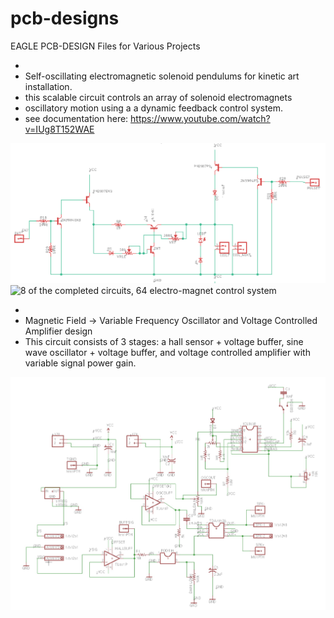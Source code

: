 # pcb-designs
EAGLE PCB-DESIGN Files for Various Projects

+ 
+ Self-oscillating electromagnetic solenoid pendulums for kinetic art installation. 
 + this scalable circuit controls an array of solenoid electromagnets 
 + oscillatory motion using a a dynamic feedback control system. 
+ see documentation here: https://www.youtube.com/watch?v=IUg8T152WAE 

![alt text](images/ckt.png)
![8 of the completed circuits, 64 electro-magnet control system](images/ckt-photo.png) 

+
+ Magnetic Field -> Variable Frequency Oscillator and Voltage Controlled Amplifier design 
+ This circuit consists of 3 stages: a hall sensor + voltage buffer, sine wave oscillator + voltage buffer, and voltage controlled amplifier with variable signal power gain. 

![circle schematic for vca circuit in Eagle PCB](images/vca-schematic.jpg)
